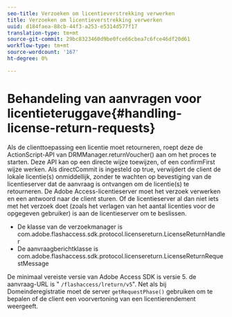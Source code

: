 ```yaml
---
seo-title: Verzoeken om licentieverstrekking verwerken
title: Verzoeken om licentieverstrekking verwerken
uuid: d184faea-88cb-44f3-a253-e5314d577f17
translation-type: tm+mt
source-git-commit: 29bc8323460d9be0fce66cbea7c6fce46df20d61
workflow-type: tm+mt
source-wordcount: '167'
ht-degree: 0%

---
```



# Behandeling van aanvragen voor licentieteruggave{#handling-license-return-requests}

Als de clienttoepassing een licentie moet retourneren, roept deze de ActionScript-API van DRMManager.returnVoucher() aan om het proces te starten. Deze API kan op een directe wijze toewijzen, of een confirmFirst wijze werken. Als directCommit is ingesteld op true, verwijdert de client de lokale licentie(s) onmiddellijk, zonder te wachten op bevestiging van de licentieserver dat de aanvraag is ontvangen om de licentie(s) te retourneren. De Adobe Access-licentieserver moet het verzoek verwerken en een antwoord naar de client sturen. Of de licentieserver al dan niet iets met het verzoek doet (zoals het verlagen van het aantal licenties voor de opgegeven gebruiker) is aan de licentieserver om te beslissen.

* De klasse van de verzoekmanager is com.adobe.flashaccess.sdk.protocol.licensereturn.LicenseReturnHandler
* De aanvraagberichtklasse is com.adobe.flashaccess.sdk.protocol.licensereturn.LicenseReturnRequestMessage

De minimaal vereiste versie van Adobe Access SDK is versie 5. de aanvraag-URL is &quot; `/flashaccess/lreturn/v5`&quot;. Net als bij Domeinderegistratie moet de server `getRequestPhase()` gebruiken om te bepalen of de client een voorvertoning van een licentierendement weergeeft.

